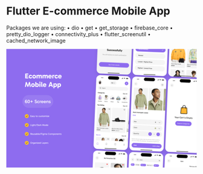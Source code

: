 # Flutter E-commerce Mobile App

Packages we are using:
  • dio
  • get
  • get_storage
  • firebase_core
  • pretty_dio_logger
  • connectivity_plus
  • flutter_screenutil
  • cached_network_image


![image alt](https://raw.githubusercontent.com/Vishalyadu1c/ecommerce_app/refs/heads/main/Frame%201.png)

